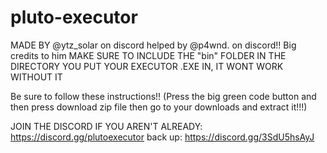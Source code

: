 # pluto-executor
MADE BY @ytz_solar on discord helped by @p4wnd. on discord!! Big credits to him
MAKE SURE TO INCLUDE THE "bin" FOLDER IN THE DIRECTORY YOU PUT YOUR EXECUTOR .EXE IN, IT WONT WORK WITHOUT IT

Be sure to follow these instructions!! 
(Press the big green code button and then press download zip file then go to your downloads and extract it!!!)

JOIN THE DISCORD IF YOU AREN'T ALREADY: https://discord.gg/plutoexecutor
back up: https://discord.gg/3SdU5hsAyJ
